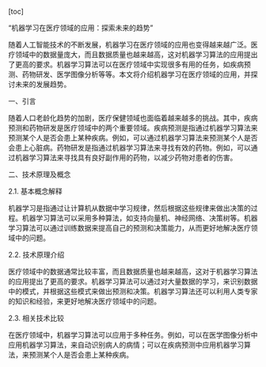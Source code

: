 
[toc]                    
                
                
“机器学习在医疗领域的应用：探索未来的趋势”

随着人工智能技术的不断发展，机器学习在医疗领域的应用也变得越来越广泛。医疗领域中的数据量庞大，而且数据质量也越来越高，这对机器学习算法的应用提出了更高的要求。机器学习算法可以在医疗领域中实现很多有用的任务，如疾病预测、药物研发、医学图像分析等等。本文将介绍机器学习在医疗领域的应用，并探讨未来的发展趋势。

一、引言

随着人口老龄化趋势的加剧，医疗保健领域也面临着越来越多的挑战。其中，疾病预测和药物研发是医疗领域中的两个重要领域。疾病预测是指通过机器学习算法来预测某个人是否会患上某种疾病。例如，可以通过机器学习算法来预测某个人是否会患上心脏病。药物研发是指通过机器学习算法来寻找有效的药物。例如，可以通过机器学习算法来寻找具有良好副作用的药物，以减少药物对患者的伤害。

二、技术原理及概念

2.1. 基本概念解释

机器学习是指通过让计算机从数据中学习规律，然后根据这些规律来做出决策的过程。机器学习算法可以采用多种算法，如支持向量机、神经网络、决策树等。机器学习算法可以通过训练数据来提高自己的预测和决策能力，从而更好地解决医疗领域中的问题。

2.2. 技术原理介绍

医疗领域中的数据通常比较丰富，而且数据质量也越来越高，这对于机器学习算法的应用提出了更高的要求。机器学习算法可以通过对大量数据的学习，来识别数据中的模式，并根据这些模式来做出预测和决策。机器学习算法还可以利用人类专家的知识和经验，来更好地解决医疗领域中的问题。

2.3. 相关技术比较

在医疗领域中，机器学习算法可以应用于多种任务。例如，可以在医学图像分析中应用机器学习算法，来自动识别病人的病情；可以在疾病预测中应用机器学习算法，来预测某个人是否会患上某种疾病。

